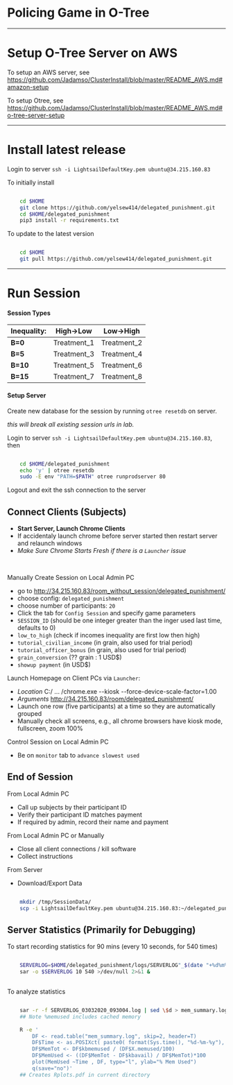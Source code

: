 # Policing Game in O-Tree

<!--
<img src="https://github.com/Jadamso/TerritoryR/blob/master/Pictures/TerritoryScreenshot2.png"  align="center" width="1000" height="500">
-->


---
# Setup O-Tree Server on AWS

To setup an AWS server, see
https://github.com/Jadamso/ClusterInstall/blob/master/README_AWS.md#amazon-setup

To setup Otree, see
https://github.com/Jadamso/ClusterInstall/blob/master/README_AWS.md#o-tree-server-setup

---
# Install latest release

Login to server `ssh -i LightsailDefaultKey.pem ubuntu@34.215.160.83`

To initially install
```bash

    cd $HOME
    git clone https://github.com/yelsew414/delegated_punishment.git
    cd $HOME/delegated_punishment
    pip3 install -r requirements.txt

```

To update to the latest version
```bash

    cd $HOME
    git pull https://github.com/yelsew414/delegated_punishment.git

```

<!-- --- -->

<!-- 
## Pre-Session Setup
## Create Players and Passwords (including admin) ? 
## Setup Game Parameters (Treatments)?
-->

---
# Run Session


#### Session Types

<!-- ------------------------------------------------ -->



| **Inequality:** |**High->Low**|**Low->High**|
|-----------------|-------------|-------------|
| **B=0**         | Treatment_1 | Treatment_2 |
| **B=5**         | Treatment_3 | Treatment_4 |
| **B=10**        | Treatment_5 | Treatment_6 |
| **B=15**        | Treatment_7 | Treatment_8 |


<!-- ------------------------------------------------ -->


#### Setup Server

Create new database for the session by running `otree resetdb` on server.

*this will break all existing session urls in lab.*

Login to server `ssh -i LightsailDefaultKey.pem ubuntu@34.215.160.83`, then

```bash

    cd $HOME/delegated_punishment
    echo 'y' | otree resetdb
    sudo -E env "PATH=$PATH" otree runprodserver 80

```
<!--##
RUN SERVER IN BACKGROUND OR TMUX SESSION??
-->

Logout and exit the ssh connection to the server

## Connect Clients (Subjects)

 * **Start Server, Launch Chrome Clients**
 * If accidentaly launch chrome before server started then restart server and relaunch windows
 * *Make Sure Chrome Starts Fresh if there is a `Launcher` issue*
</br>


Manually Create Session on Local Admin PC
 * go to http://34.215.160.83/room_without_session/delegated_punishment/
  * choose config: `delegated_punishment`
  * choose number of participants: `20`
 * Click the tab for `Config Session` and specify game parameters
  * `SESSION_ID` (should be one integer greater than the inger used last time, defaults to 0)
  * `low_to_high` (check if incomes inequality are first low then high)
  * `tutorial_civilian_income` (in grain, also used for trial period)
  * `tutorial_officer_bonus` (in grain, also used for trial period)
  * `grain_conversion` (?? grain : 1 USD$)
  * `showup payment` (in USD$)
 
   
Launch Homepage on Client PCs via `Launcher`: 
 * *Location* C:/ ... /chrome.exe --kiosk --force-device-scale-factor=1.00
 * *Arguments* http://34.215.160.83/room/delegated_punishment/
 * Launch one row (five participants) at a time so they are automatically grouped
 * Manually check all screens, e.g., all chrome browsers have kiosk mode, fullscreen, zoom 100%


Control Session on Local Admin PC
 * Be on `monitor` tab to `advance slowest used`

## End of Session

From Local Admin PC
 * Call up subjects by their participant ID
  * Verify their participant ID matches payment
  * If required by admin, record their name and payment
  
From Local Admin PC or Manually
 * Close all client connections / kill software
 * Collect instructions
 

From Server
 * Download/Export Data

```bash

    mkdir /tmp/SessionData/
    scp -i LightsailDefaultKey.pem ubuntu@34.215.160.83:~/delegated_punishment/data/* /tmp/SessionData/

```


## Server Statistics (Primarily for Debugging)


To start recording statistics for 90 mins (every 10 seconds, for 540 times)
```bash

    SERVERLOG=$HOME/delegated_punishment/logs/SERVERLOG"_$(date "+%d%m%Y_%H%M%S".log)"
    sar -o $SERVERLOG 10 540 >/dev/null 2>&1 &
 
```

To analyze statistics
```bash

    sar -r -f SERVERLOG_03032020_093004.log | sed \$d > mem_summary.log
    ## Note %memused includes cached memory
    
    R -e '
        DF <- read.table("mem_summary.log", skip=2, header=T)
        DF$Time <- as.POSIXct( paste0( format(Sys.time(), "%d-%m-%y"), DF[,1] ) )
        DF$MemTot <- DF$kbmemused / (DF$X.memused/100)
        DF$MemUsed <- ((DF$MemTot - DF$kbavail) / DF$MemTot)*100
        plot(MemUsed ~Time , DF, type="l", ylab="% Mem Used")
        q(save="no")'
    ## Creates Rplots.pdf in current directory    

```


<!-- ## Other Statistics
```    
    ## top -bd 1  | grep 'MiB Mem' 
    ## `cat /proc/meminfo | grep Active: | sed 's/Active: //g'` 
    ##  echo "$(date '+%Y-%m-%d %H:%M:%S') $(free -m | grep Mem: | sed 's/Mem://g')"
    ##  echo "$(date '+%Y-%m-%d %H:%M:%S') $(free -m | grep Mem | awk '{print (1-$7/$2) * 100.0}')"
```
To stop recording statistics, `ctrl+C` 
-->


<!-- ## Other Statistics
    If CloudWatch (see https://docs.aws.amazon.com/AWSEC2/latest/UserGuide/mon-scripts.html) is is setup, then edit the crontab file `crontab -e` with
    ```
    ## Post Server Metrics Every 5 Minutes
     */5 * * * * ~/aws-scripts-mon/mon-put-instance-data.pl --mem-util --disk-space-util --disk-path=/ --from-cron 
    ```
    and open the CloudWatch console at https://console.aws.amazon.com/cloudwatch/
-->

